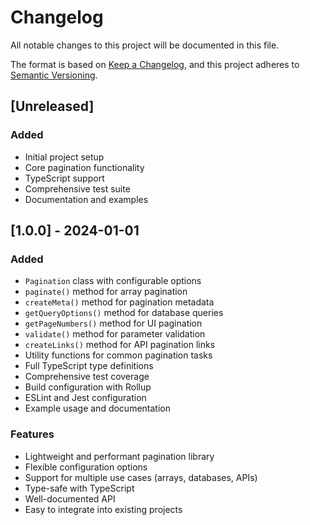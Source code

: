 # Changelog

All notable changes to this project will be documented in this file.

The format is based on [Keep a Changelog](https://keepachangelog.com/en/1.0.0/),
and this project adheres to [Semantic Versioning](https://semver.org/spec/v2.0.0.html).

## [Unreleased]

### Added
- Initial project setup
- Core pagination functionality
- TypeScript support
- Comprehensive test suite
- Documentation and examples

## [1.0.0] - 2024-01-01

### Added
- `Pagination` class with configurable options
- `paginate()` method for array pagination
- `createMeta()` method for pagination metadata
- `getQueryOptions()` method for database queries
- `getPageNumbers()` method for UI pagination
- `validate()` method for parameter validation
- `createLinks()` method for API pagination links
- Utility functions for common pagination tasks
- Full TypeScript type definitions
- Comprehensive test coverage
- Build configuration with Rollup
- ESLint and Jest configuration
- Example usage and documentation

### Features
- Lightweight and performant pagination library
- Flexible configuration options
- Support for multiple use cases (arrays, databases, APIs)
- Type-safe with TypeScript
- Well-documented API
- Easy to integrate into existing projects 